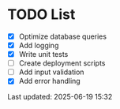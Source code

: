 # TODO List

- [x] Optimize database queries
- [x] Add logging
- [x] Write unit tests
- [ ] Create deployment scripts
- [ ] Add input validation
- [x] Add error handling

Last updated: 2025-06-19 15:32
